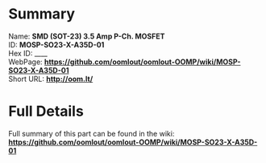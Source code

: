 
Summary
=================
  
Name: __SMD (SOT-23) 3.5 Amp P-Ch. MOSFET__    
ID: __MOSP-SO23-X-A35D-01__   
Hex ID: ____   
WebPage: __https://github.com/oomlout/oomlout-OOMP/wiki/MOSP-SO23-X-A35D-01__   
Short URL: __http://oom.lt/__   

Full Details
==========================
Full summary of this part can be found in the wiki:   
__https://github.com/oomlout/oomlout-OOMP/wiki/MOSP-SO23-X-A35D-01__    

